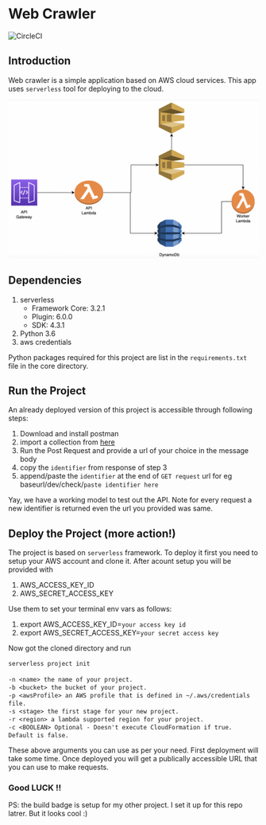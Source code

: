 # Web Crawler
![CircleCI](https://circleci.com/gh/MuhammadMoeedUllah/Object-Pool.svg?style=svg)

## Introduction

Web crawler is a simple application based on AWS cloud services.
This app uses `serverless` tool for deploying to the cloud.

![alt text](/img/architecture.png)

## Dependencies

1. serverless
    - Framework Core: 3.2.1
    - Plugin: 6.0.0
    - SDK: 4.3.1
2. Python 3.6
3. aws credentials

Python packages required for this project are list in the `requirements.txt` file in the core directory.

## Run the Project 

An already deployed version of this project is accessible through following steps:
1. Download and install postman
2. import a collection from [here](https://www.getpostman.com/collections/13a3548d112275302458)
3. Run the Post Request and provide a url of your choice in the message body
4. copy the `identifier` from response of step 3
5. append/paste the `identifier` at the end of `GET request` url for eg  baseurl/dev/check/`paste identifier here` 

Yay, we have a working model to test out the API. Note for every request a new identifier is returned even the url you provided was same.

## Deploy the Project (more action!)

The project is based on `serverless` framework. To deploy it first you need to setup your AWS account and clone it. 
After acount setup you will be provided with 
1. AWS_ACCESS_KEY_ID
2. AWS_SECRET_ACCESS_KEY

Use them to set your terminal env vars as follows:
1. export AWS_ACCESS_KEY_ID=`your access key id`
2. export AWS_SECRET_ACCESS_KEY=`your secret access key`

Now got the cloned directory and run

```
serverless project init

-n <name> the name of your project.
-b <bucket> the bucket of your project.
-p <awsProfile> an AWS profile that is defined in ~/.aws/credentials file.
-s <stage> the first stage for your new project.
-r <region> a lambda supported region for your project.
-c <BOOLEAN> Optional - Doesn't execute CloudFormation if true. Default is false.

```
These above arguments you can use as per your need. First deployment will take some time. 
Once deployed you will get a publically accessible URL that you can use to make requests.

### Good LUCK !!

PS: the build badge is setup for my other project. I set it up for this repo latrer. But it looks cool :) 